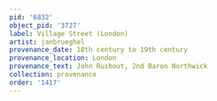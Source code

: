 ```yaml
---
pid: '6832'
object_pid: '3727'
label: Village Street (London)
artist: janbrueghel
provenance_date: 18th century to 19th century
provenance_location: London
provenance_text: John Rushout, 2nd Baron Northwick
collection: provenance
order: '1417'
---
```

